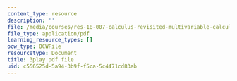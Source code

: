 ```yaml
---
content_type: resource
description: ''
file: /media/courses/res-18-007-calculus-revisited-multivariable-calculus-fall-2011/c556525d5a943b9ff5ca5c4471cd83ab_Yw8vBDhVs8o.pdf
file_type: application/pdf
learning_resource_types: []
ocw_type: OCWFile
resourcetype: Document
title: 3play pdf file
uid: c556525d-5a94-3b9f-f5ca-5c4471cd83ab
---
```


